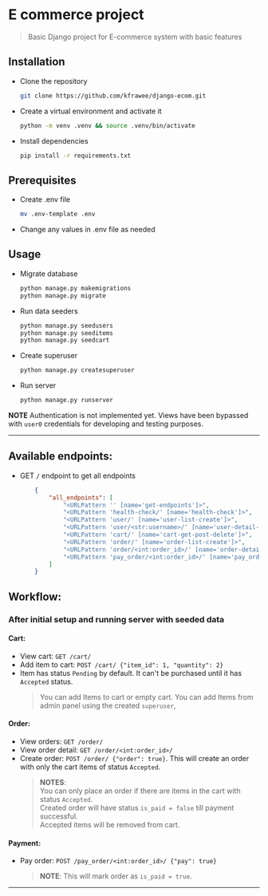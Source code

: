 # E commerce project
> Basic Django project for E-commerce system with basic features

## Installation
- Clone the repository
    ```bash
    git clone https://github.com/kfrawee/django-ecom.git
    ```
- Create a virtual environment and activate it
    ```bash
    python -m venv .venv && source .venv/bin/activate
    ```
- Install dependencies
    ```bash
    pip install -r requirements.txt
    ```
## Prerequisites
- Create .env file
    ```bash
    mv .env-template .env
    ```
- Change any values in .env file as needed

## Usage
- Migrate database
    ```bash
    python manage.py makemigrations
    python manage.py migrate
    ```
- Run data seeders
    ```bash
    python manage.py seedusers
    python manage.py seeditems
    python manage.py seedcart
    ```
- Create superuser
    ```bash
    python manage.py createsuperuser
    ```

- Run server
    ```bash
    python manage.py runserver
    ```

**NOTE** Authentication is not implemented yet. Views have been bypassed with `user0` credentials for developing and testing purposes.

---

## Available endpoints:
- GET `/` endpoint to get all endpoints
    ```json
        {
            "all_endpoints": [
                "<URLPattern '' [name='get-endpoints']>",
                "<URLPattern 'health-check/' [name='health-check']>",
                "<URLPattern 'user/' [name='user-list-create']>",
                "<URLPattern 'user/<str:username>/' [name='user-detail-delete']>",
                "<URLPattern 'cart/' [name='cart-get-post-delete']>",
                "<URLPattern 'order/' [name='order-list-create']>",
                "<URLPattern 'order/<int:order_id>/' [name='order-detail']>",
                "<URLPattern 'pay_order/<int:order_id>/' [name='pay_order']>"
            ]
        }
    ```

## Workflow:
### After initial setup and running server with seeded data
#### Cart:
- View cart: `GET /cart/`
- Add item to cart: `POST /cart/ {"item_id": 1, "quantity": 2}`
- Item has status `Pending` by default. It can't be purchased until it has `Accepted` status.
    > You can add Items to cart or empty cart. You can add Items from admin panel using the created `superuser`,

#### Order:
- View orders: `GET /order/`
- View order detail: `GET /order/<int:order_id>/` 
- Create order: `POST /order/ {"order": true}`. This will create an order with only the cart items of status `Accepted`.
    > **NOTES**:<br> 
    > You can only place an order if there are items in the cart with status `Accepted`.<br>
    > Created order will have status `is_paid = false` till payment successful. <br>
    > Accepted items will be removed from cart.

#### Payment:
- Pay order: `POST /pay_order/<int:order_id>/ {"pay": true}` 
    > **NOTE**: This will mark order as `is_paid = true`.

---